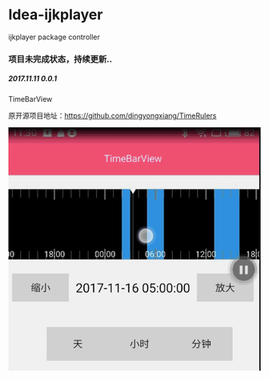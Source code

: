 # Idea-ijkplayer
ijkplayer package controller

### 项目未完成状态，持续更新..


##### 2017.11.11 0.0.1
TimeBarView

原开源项目地址：https://github.com/dingyongxiang/TimeRulers

![image](https://github.com/lanyan520/Idea-ijkplayer/blob/master/art/gif01.gif)



